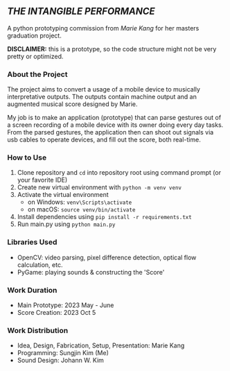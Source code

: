 ## *THE INTANGIBLE PERFORMANCE*
A python prototyping commission from *Marie Kang* for her masters graduation project.

**DISCLAIMER:** this is a prototype, so the code structure might not be very pretty or optimized.

### About the Project
The project aims to convert a usage of a mobile device to musically interpretative outputs.
The outputs contain machine output and an augmented musical score designed by Marie.

My job is to make an application (prototype) that can parse gestures out of a screen recording of a mobile device with its owner doing every day tasks.
From the parsed gestures, the application then can shoot out signals via usb cables to operate devices, 
and fill out the score, both real-time.


### How to Use
1. Clone repository and `cd` into repository root using command prompt (or your favorite IDE)
2. Create new virtual environment with `python -m venv venv`
3. Activate the virtual environment 
   - on Windows: `venv\Scripts\activate`
   - on macOS: `source venv/bin/activate`
4. Install dependencies using `pip install -r requirements.txt`
5. Run main.py using `python main.py`


### Libraries Used
- OpenCV: video parsing, pixel difference detection, optical flow calculation, etc.
- PyGame: playing sounds & constructing the 'Score'


### Work Duration
- Main Prototype: 2023 May - June
- Score Creation: 2023 Oct 5


### Work Distribution
- Idea, Design, Fabrication, Setup, Presentation: Marie Kang
- Programming: Sungjin Kim (Me)
- Sound Design: Johann W. Kim


### 